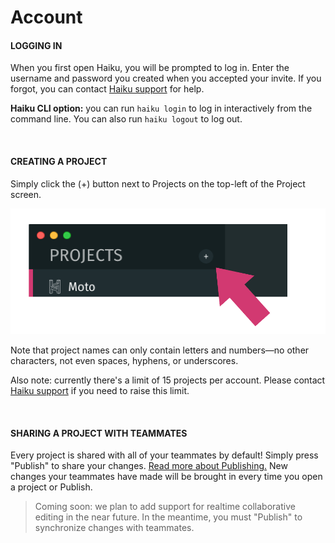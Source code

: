# Account

#### LOGGING IN

When you first open Haiku, you will be prompted to log in.  Enter the username and password you created when you accepted your invite.  If you forgot, you can contact [Haiku support](mailto:support@haiku.ai) for help.

**Haiku CLI option:**  you can run `haiku login` to log in interactively from the command line.  You can also run `haiku logout` to log out.

<br>

#### CREATING A PROJECT

Simply click the (+) button next to Projects on the top-left of the Project screen.

![](/assets/new-project.png)

Note that project names can only contain letters and numbers—no other characters, not even spaces, hyphens, or underscores.

Also note:  currently there's a limit of 15 projects per account.  Please contact [Haiku support](mailto:support@haiku.ai) if you need to raise this limit.

<br>

#### SHARING A PROJECT WITH TEAMMATES

Every project is shared with all of your teammates by default!  Simply press "Publish" to share your changes.  [Read more about Publishing.](../embedding-and-using-haiku/publishing-and-embedding.md)  New changes your teammates have made will be brought in every time you open a project or Publish.

> Coming soon:  we plan to add support for realtime collaborative editing in the near future.  In the meantime, you must "Publish" to synchronize changes with teammates.

